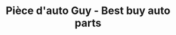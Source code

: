 ---
title: "Pièce d'auto Guy - Best buy auto parts"
url: /montreal/piece-dauto-guy-best-buy-auto-parts/
shop: car parts
---